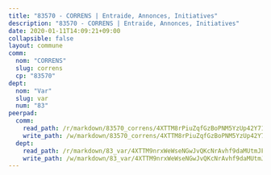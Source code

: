```yaml
---
title: "83570 - CORRENS | Entraide, Annonces, Initiatives"
description: "83570 - CORRENS | Entraide, Annonces, Initiatives"
date: 2020-01-11T14:09:21+09:00
collapsible: false
layout: commune
comm:
  nom: "CORRENS"
  slug: correns
  cp: "83570"
dept:
  nom: "Var"
  slug: var
  num: "83"
peerpad:
  comm:
    read_path: /r/markdown/83570_correns/4XTTM8rPiuZqfGzBoPNM5YzUp42Y717hj9PZeARvYMv3oB3ov
    write_path: /w/markdown/83570_correns/4XTTM8rPiuZqfGzBoPNM5YzUp42Y717hj9PZeARvYMv3oB3ov-K3TgUa1ZzNBttVca1u5ownZweoG6bF3ZYEuzYFq22v3wioqz2uXEKRnD7x4Rc7ZeYsJNwCUppZfA3MjH9CkGFwfgbMynaEj7RrP7jq2cFwYfZhQZVPtsVdPjSiQj7SLpSbWCoWSU
  dept:
    read_path: /r/markdown/83_var/4XTTM9nrxWeWseNGwJvQKcNrAvhf9daMUtmJFyuTCRVRxiQhJ
    write_path: /w/markdown/83_var/4XTTM9nrxWeWseNGwJvQKcNrAvhf9daMUtmJFyuTCRVRxiQhJ-K3TgTkbV5EeE5ztheh8tn4MGBxq8r8BVQdiSVrn3rAQKUfBUzy1SpnL7kiXYD24VhE1ooCba4S1a12268DXaVL5Dh1W3oDQu8Yj58kjUk3PAVaf4GwZWkisJBFW5Z6TWnf5Ads7a
---
```



